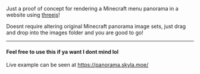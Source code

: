 Just a proof of concept for rendering a Minecraft menu panorama in a website using [threejs](https://threejs.org/)!

Doesnt require altering original Minecraft panorama image sets, just drag and drop into the images folder and you are good to go!

---

#### Feel free to use this if ya want I dont mind lol

Live example can be seen at https://panorama.skyla.moe/
